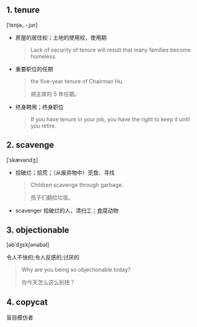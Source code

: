
## 1. tenure

[ˈtɛnjɚ, -ˌjʊr] 

- 房屋的居住权；土地的使用权，使用期

	> Lack of security of tenure will result that many families become homeless.

- 重要职位的任期

	> the five-year tenure of Chairman Hu.
	> 
	> 胡主席的 5 年任期。

- 终身聘用；终身职位

	> If you have tenure in your job, you have the right to keep it until you retire.

## 2. scavenge

[ˈskævəndʒ]

- 拾破烂；拾荒；（从废弃物中）觅食、寻找

	> Children scavenge through garbage.
	> 
	> 孩子们翻捡垃圾。

- scavenger 拾破烂的人，清扫工；食腐动物

## 3. objectionable

 [əbˈdʒɛkʃənəbəl] 

令人不快的;令人反感的;讨厌的

> Why are you being so objectionable today?
> 
> 你今天怎么这么别扭？

## 4. copycat

盲目模仿者

